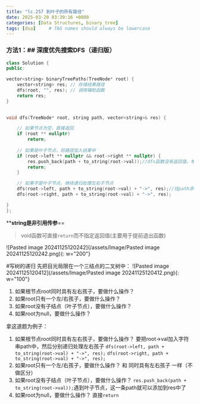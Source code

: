 ```yaml
---
title: "lc.257 到叶子的所有路径"
date: 2025-03-20 03:39:16 +0800
categories: [Data Structures, binary_tree]
tags: [dsa]     # TAG names should always be lowercase
---
```

### 方法1：## 深度优先搜索DFS（递归版）
```cpp
class Solution {
public:

vector<string> binaryTreePaths(TreeNode* root) {
    vector<string> res; // 存储结果路径
    dfs(root, "", res); // 调用辅助函数
    return res;
}
  

void dfs(TreeNode* root, string path, vector<string>& res) {

    // 如果节点为空，直接返回
    if (root ** nullptr)
        return;
  
    // 如果是叶子节点，将路径加入结果中
    if (root->left ** nullptr && root->right ** nullptr) {
        res.push_back(path + to_string(root->val));//dfs函数没有返回值，唯一的操作是通过这一句,只有在遇到叶子结点的时候才会把string添加到res里
        return;
    }

    // 如果不是叶子节点，继续递归处理左右子节点
    dfs(root->left, path + to_string(root->val) + "->", res);//往path添加root的值
    dfs(root->right, path + to_string(root->val) + "->", res);

}
};
```

****string是非引用传参**==

>void函数可直接`return`而不指定返回值(主要用于提前退出函数)

![Pasted image 20241125120242](/assets/Image/Pasted image 20241125120242.png){: w="200"}

 #写树的递归
先把目光局限在一个三结点的二叉树中：
![Pasted image 20241125120412](/assets/Image/Pasted image 20241125120412.png){: w="100"}
1. 如果根节点root同时具有左右孩子，要做什么操作？
2. 如果root只有一个左/右孩子，要做什么操作？
3. 如果root没有子结点（叶子节点），要做什么操作？
4. 如果root为null，要做什么操作？

拿这道题为例子：
1. 如果根节点root同时具有左右孩子，要做什么操作？
	要把root->val加入字符串path中，然后分别递归处理左右孩子
	`dfs(root->left, path + to_string(root->val) + "->", res);`
	`dfs(root->right, path + to_string(root->val) + "->", res);`
2. 如果root只有一个左/右孩子，要做什么操作？
	和  同时具有左右孩子 一样（不做区分）
3. 如果root没有子结点（叶子节点），要做什么操作？
	`res.push_back(path + to_string(root->val));`遇到叶子节点，这一条path就可以添加到res中了
4. 如果root为null，要做什么操作？
	直接`return`  
